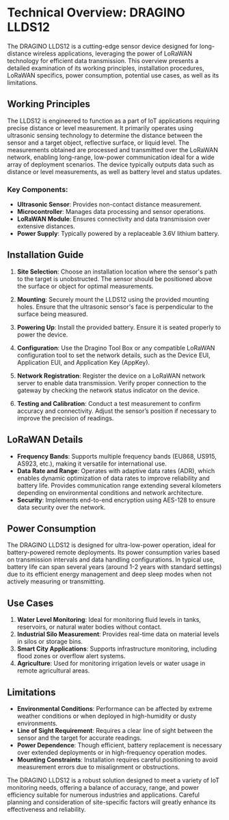 # Technical Overview: DRAGINO LLDS12

The DRAGINO LLDS12 is a cutting-edge sensor device designed for long-distance wireless applications, leveraging the power of LoRaWAN technology for efficient data transmission. This overview presents a detailed examination of its working principles, installation procedures, LoRaWAN specifics, power consumption, potential use cases, as well as its limitations.

## Working Principles

The LLDS12 is engineered to function as a part of IoT applications requiring precise distance or level measurement. It primarily operates using ultrasonic sensing technology to determine the distance between the sensor and a target object, reflective surface, or liquid level. The measurements obtained are processed and transmitted over the LoRaWAN network, enabling long-range, low-power communication ideal for a wide array of deployment scenarios. The device typically outputs data such as distance or level measurements, as well as battery level and status updates.

### Key Components:
- **Ultrasonic Sensor**: Provides non-contact distance measurement.
- **Microcontroller**: Manages data processing and sensor operations.
- **LoRaWAN Module**: Ensures connectivity and data transmission over extensive distances.
- **Power Supply**: Typically powered by a replaceable 3.6V lithium battery.

## Installation Guide

1. **Site Selection**: Choose an installation location where the sensor's path to the target is unobstructed. The sensor should be positioned above the surface or object for optimal measurements.

2. **Mounting**: Securely mount the LLDS12 using the provided mounting holes. Ensure that the ultrasonic sensor's face is perpendicular to the surface being measured.

3. **Powering Up**: Install the provided battery. Ensure it is seated properly to power the device.

4. **Configuration**: Use the Dragino Tool Box or any compatible LoRaWAN configuration tool to set the network details, such as the Device EUI, Application EUI, and Application Key (AppKey). 

5. **Network Registration**: Register the device on a LoRaWAN network server to enable data transmission. Verify proper connection to the gateway by checking the network status indicator on the device.

6. **Testing and Calibration**: Conduct a test measurement to confirm accuracy and connectivity. Adjust the sensor’s position if necessary to improve the precision of readings.

## LoRaWAN Details

- **Frequency Bands**: Supports multiple frequency bands (EU868, US915, AS923, etc.), making it versatile for international use.
- **Data Rate and Range**: Operates with adaptive data rates (ADR), which enables dynamic optimization of data rates to improve reliability and battery life. Provides communication range extending several kilometers depending on environmental conditions and network architecture.
- **Security**: Implements end-to-end encryption using AES-128 to ensure data security over the network.

## Power Consumption

The DRAGINO LLDS12 is designed for ultra-low-power operation, ideal for battery-powered remote deployments. Its power consumption varies based on transmission intervals and data handling configurations. In typical use, battery life can span several years (around 1-2 years with standard settings) due to its efficient energy management and deep sleep modes when not actively measuring or transmitting.

## Use Cases

1. **Water Level Monitoring**: Ideal for monitoring fluid levels in tanks, reservoirs, or natural water bodies without contact.
2. **Industrial Silo Measurement**: Provides real-time data on material levels in silos or storage bins.
3. **Smart City Applications**: Supports infrastructure monitoring, including flood zones or overflow alert systems.
4. **Agriculture**: Used for monitoring irrigation levels or water usage in remote agricultural areas.

## Limitations

- **Environmental Conditions**: Performance can be affected by extreme weather conditions or when deployed in high-humidity or dusty environments.
- **Line of Sight Requirement**: Requires a clear line of sight between the sensor and the target for accurate readings.
- **Power Dependence**: Though efficient, battery replacement is necessary over extended deployments or in high-frequency operation modes.
- **Mounting Constraints**: Installation requires careful positioning to avoid measurement errors due to misalignment or obstructions.

The DRAGINO LLDS12 is a robust solution designed to meet a variety of IoT monitoring needs, offering a balance of accuracy, range, and power efficiency suitable for numerous industries and applications. Careful planning and consideration of site-specific factors will greatly enhance its effectiveness and reliability.